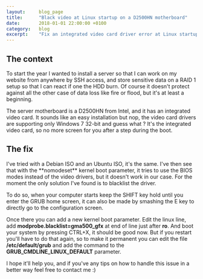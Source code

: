 ```yaml
---
layout: 	blog_page
title:  	"Black video at Linux startup on a D2500HN motherboard"
date:   	2018-01-01 22:00:00 +0100
category: 	blog
excerpt: 	"Fix an integrated video card driver error at Linux startup."
---
```


<h2>The context</h2>
To start the year I wanted to install a server so that I can work on my website from anywhere by SSH access, and store sensitive data on a RAID 1 setup so that I can react if one the HDD burn. Of course it doesn't protect against all the other case of data loss like fire or flood, but it's at least a beginning.

The server motherboard is a D2500HN from Intel, and it has an integrated video card. It sounds like an easy installation but nop, the video card drivers are supporting only Windows 7 32-bit and guess what ? It's the integrated video card, so no more screen for you after a step during the boot.

<h2>The fix</h2>
I've tried with a Debian ISO and an Ubuntu ISO, it's the same. I've then see that with the **nomodeset** kernel boot parameter, it tries to use the BIOS modes instead of the video drivers, but it doesn't work in our case. For the moment the only solution I've found is to blacklist the driver.

To do so, when your computer starts keep the SHIFT key hold until you enter the GRUB home screen, it can also be made by smashing the E key to directly go to the configuration screen.

Once there you can add a new kernel boot parameter. Edit the linux line, add **modprobe.blacklist=gma500_gfx** at end of line just after **ro**. And boot your system by pressing CTRL+X, it should be good now. But if you restart you'll have to do that again, so to make it permanent you can edit the file **/etc/default/grub** and add the command to the **GRUB_CMDLINE_LINUX_DEFAULT** parameter.

I hope it'll help you, and if you've any tips on how to handle this issue in a better way feel free to contact me :) 